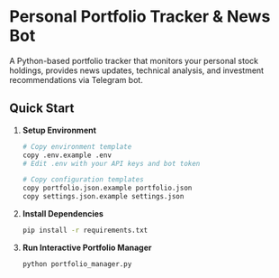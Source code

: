 # Personal Portfolio Tracker & News Bot

A Python-based portfolio tracker that monitors your personal stock holdings, provides news updates, technical analysis, and investment recommendations via Telegram bot.

## Quick Start

1. **Setup Environment**
   ```bash
   # Copy environment template
   copy .env.example .env
   # Edit .env with your API keys and bot token
   
   # Copy configuration templates
   copy portfolio.json.example portfolio.json
   copy settings.json.example settings.json
   ```

2. **Install Dependencies**
   ```bash
   pip install -r requirements.txt
   ```

3. **Run Interactive Portfolio Manager**
   ```bash
   python portfolio_manager.py
   ```
